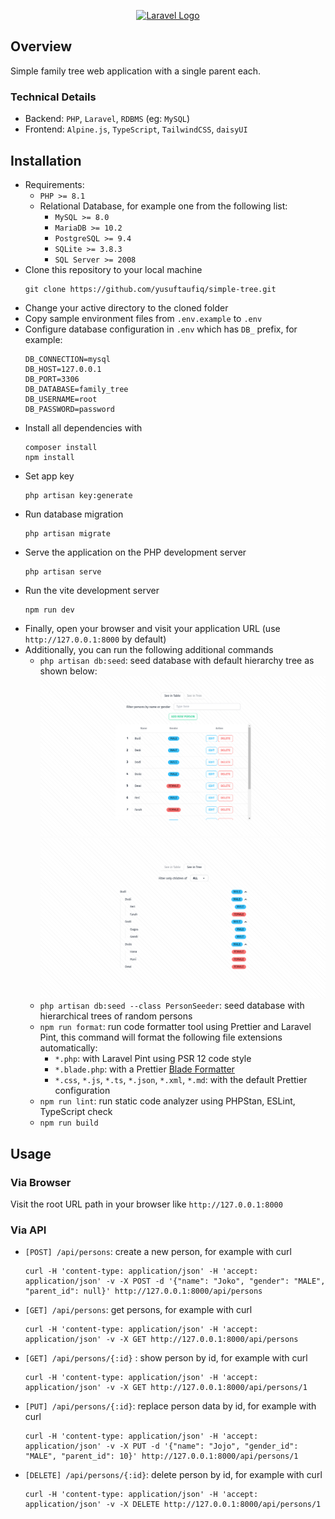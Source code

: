 <p align="center"><a href="https://laravel.com" target="_blank"><img src="https://raw.githubusercontent.com/laravel/art/master/logo-lockup/5%20SVG/2%20CMYK/1%20Full%20Color/laravel-logolockup-cmyk-red.svg" width="400" alt="Laravel Logo"></a></p>

## Overview

Simple family tree web application with a single parent each.

### Technical Details

- Backend: `PHP`, `Laravel`, `RDBMS` (eg: `MySQL`)
- Frontend: `Alpine.js`, `TypeScript`, `TailwindCSS`, `daisyUI`

## Installation

- Requirements:
  - `PHP >= 8.1`
  - Relational Database, for example one from the following list:
    - `MySQL >= 8.0`
    - `MariaDB >= 10.2`
    - `PostgreSQL >= 9.4`
    - `SQLite >= 3.8.3`
    - `SQL Server >= 2008`
- Clone this repository to your local machine
  ```
  git clone https://github.com/yusuftaufiq/simple-tree.git
  ```
- Change your active directory to the cloned folder
- Copy sample environment files from `.env.example` to `.env`
- Configure database configuration in `.env` which has `DB_` prefix, for example:
  ```
  DB_CONNECTION=mysql
  DB_HOST=127.0.0.1
  DB_PORT=3306
  DB_DATABASE=family_tree
  DB_USERNAME=root
  DB_PASSWORD=password
  ```
- Install all dependencies with
  ```
  composer install
  npm install
  ```
- Set app key
  ```
  php artisan key:generate
  ```
- Run database migration
  ```
  php artisan migrate
  ```
- Serve the application on the PHP development server
  ```
  php artisan serve
  ```
- Run the vite development server
  ```
  npm run dev
  ```
- Finally, open your browser and visit your application URL (use `http://127.0.0.1:8000` by default)
- Additionally, you can run the following additional commands
  - `php artisan db:seed`: seed database with default hierarchy tree as shown below:
    ![table](./images/overview-table.png)
    ![tree](./images/overview-tree.png)
  - `php artisan db:seed --class PersonSeeder`: seed database with hierarchical trees of random persons
  - `npm run format`: run code formatter tool using Prettier and Laravel Pint, this command will format the following file extensions automatically:
    - `*.php`: with Laravel Pint using PSR 12 code style
    - `*.blade.php`: with a Prettier [Blade Formatter](https://github.com/shufo/blade-formatter)
    - `*.css`, `*.js`, `*.ts`, `*.json`, `*.xml`, `*.md`: with the default Prettier configuration
  - `npm run lint`: run static code analyzer using PHPStan, ESLint, TypeScript check
  - `npm run build`

## Usage

### Via Browser

Visit the root URL path in your browser like `http://127.0.0.1:8000`

### Via API

- `[POST] /api/persons`: create a new person, for example with curl
  ```
  curl -H 'content-type: application/json' -H 'accept: application/json' -v -X POST -d '{"name": "Joko", "gender": "MALE", "parent_id": null}' http://127.0.0.1:8000/api/persons
  ```
- `[GET] /api/persons`: get persons, for example with curl
  ```
  curl -H 'content-type: application/json' -H 'accept: application/json' -v -X GET http://127.0.0.1:8000/api/persons
  ```
- `[GET] /api/persons/{:id}` : show person by id, for example with curl
  ```
  curl -H 'content-type: application/json' -H 'accept: application/json' -v -X GET http://127.0.0.1:8000/api/persons/1
  ```
- `[PUT] /api/persons/{:id}`: replace person data by id, for example with curl
  ```
  curl -H 'content-type: application/json' -H 'accept: application/json' -v -X PUT -d '{"name": "Jojo", "gender_id": "MALE", "parent_id": 10}' http://127.0.0.1:8000/api/persons/1
  ```
- `[DELETE] /api/persons/{:id}`: delete person by id, for example with curl
  ```
  curl -H 'content-type: application/json' -H 'accept: application/json' -v -X DELETE http://127.0.0.1:8000/api/persons/1
  ```
